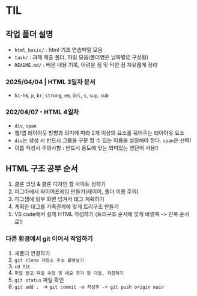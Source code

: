 # TIL
## 작업 폴더 설명
* `html_basic/` : html 기초 연습파일 모음
* `task/` : 과제 제출 폴더, 파일 모음(폴더명은 날짜별로 구성됨)
* `README.md/` : 배운 내용 기록, 어려운 점 및 막힌 점 자유롭게 정리
### 2025/04/04 | HTML 3일차 문서
* `h1~h6`, `p`, `br`, `strong`, `em`, `del`, `s`, `sup`, `sub`
### 202/04/07 - HTML 4일차
* `div`, `span`
* 웹/앱 레이아웃 방향과 의미에 따라 2개 이상의 요소를 묶어주는 레이아읏 요소
* `div`는 생성 시 반드시 그룹을 구분 할 수 있는 이름을 설정해야 한다. 
`span`은 선택! 
* 이름 작성시 주의사항 : 반드시 용도에 맞는 의미있는 영단어 사용!!
## HTML 구조 공부 순서
1. 클론 코딩 & 클론 디자인 할 사이트 정하기
2. 피그마에서 와이어프레임 만들기(레이어, 폴더 이름 주의)
3. 피그잼에 일부 화면 넘겨서 태그 계획하기
4. 계획한 태그를 가족관계에 맞게 트리구조 만들기
5. VS code에서 실제 HTML 작성하기 (트리구조 순서에 맞게 바깥쪽 -> 안쪽 순서로!)
### 다른 환경에서 git 이어서 작업하기
1. 새폴더 연결하기
2. `git clone 저장소 주소 붙여넣기`
3. `cd TIL`
4. `파일 받고 파일 수정 및 내요 추가 한 다음, 저장하기`
5. `git status` 파일 확인
6. `git add . ` -> `git commit -m 작성후 -> git push origin main`